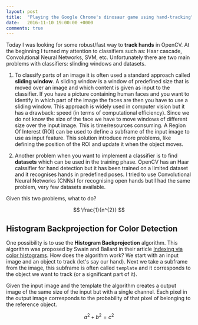 ```yaml
---
layout: post
title:  "Playing the Google Chrome's dinosaur game using hand-tracking"
date:   2016-11-10 19:00:00 +0000
comments: true
---
```


Today I was looking for some robust/fast way to **track hands** in OpenCV. At the beginning I turned my attention to classifiers such as: Haar cascade, Convolutional Neural Networks, SVM, etc. Unfortunately there are two main problems with classifiers: slinding windows and datasets.

1. To classify parts of an image it is often used a standard approach called **sliding window**. A sliding window is a window of predefined size that is moved over an image and which content is given as input to the classifier. If you have a picture containing human faces and you want to identify in which part of the image the faces are then you have to use a sliding window. This approach is widely used in computer vision but it has a drawback: speed (in terms of computational efficiency). Since we do not know the size of the face we have to move windows of different size over the input image. This is time/resources consuming. A Region Of Interest (ROI) can be used to define a subframe of the input image to use as input feature. This solution introduce more problems, like defining the position of the ROI and update it when the object moves.

2. Another problem when you want to implement a classifier is to find **datasets** which can be used in the training phase. OpenCV has an Haar calssifier for hand detection but it has been trained on a limited dataset and it recognises hands in predefined poses. I tried to use Convolutional Neural Networks (CNNs) for recognising open hands but I had the same problem, very few datasets available.

Given this two problems, what to do? 

$$ \frac{1}{n^{2}} $$

Histogram Backprojection for Color Detection
--------------------------------------------

One possibility is to use the **Histogram Backprojection** algorithm. This algorithm was proposed by Swain and Ballard in their article [Indexing via color histograms](http://link.springer.com/chapter/10.1007%2F978-3-642-77225-2_13). How does the algorithm work? We start with an input image and an object to track (let's say our hand). Next we take a subframe from the image, this subframe is often called `template` and it corresponds to the object we want to track (or a significant part of it).

Given the input image and the template the algorithm creates a output image of the same size of the input but with a single channel. Each pixel in the output image corresponds to the probability of that pixel of belonging to the reference object.

$$a^2 + b^2 = c^2$$

